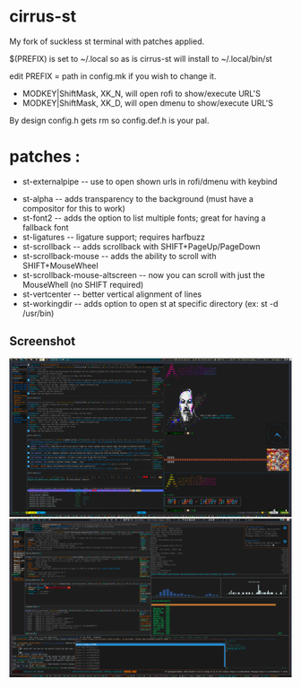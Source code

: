# cirrus-st
My fork of suckless st terminal with patches applied.

 $(PREFIX) is set to ~/.local so as is cirrus-st will install to ~/.local/bin/st
 
 edit PREFIX = path in config.mk if you wish to change it.
 
+ MODKEY|ShiftMask,  XK_N,   will open rofi to show/execute URL'S
+ MODKEY|ShiftMask,  XK_D,   will open dmenu to show/execute URL'S

 By design config.h gets rm so config.def.h is your pal.



# patches :
* st-externalpipe -- use to open shown urls in rofi/dmenu with keybind
+ st-alpha -- adds transparency to the background (must have a compositor for this to work)
+ st-font2 -- adds the option to list multiple fonts; great for having a fallback font
+ st-ligatures -- ligature support; requires harfbuzz
+ st-scrollback -- adds scrollback with SHIFT+PageUp/PageDown
+ st-scrollback-mouse -- adds the ability to scroll with SHIFT+MouseWheel
+ st-scrollback-mouse-altscreen -- now you can scroll with just the MouseWhell (no SHIFT required)
+ st-vertcenter -- better vertical alignment of lines
+ st-workingdir -- adds option to open st at specific directory (ex: st -d /usr/bin)

Screenshot
----------------------------
![Screenshot](/screenshot.png)
![Screenshot](/scrot.png)
